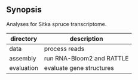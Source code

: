 ## Synopsis

Analyses for Sitka spruce transcriptome.

| directory  | description               |
|------------|---------------------------|
| data       | process reads             |
| assembly   | run RNA-Bloom2 and RATTLE |
| evaluation | evaluate gene structures  |

